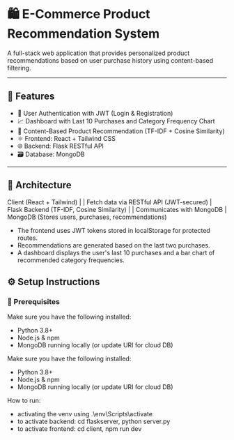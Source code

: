 # 🛍️ E-Commerce Product Recommendation System

A full-stack web application that provides personalized product recommendations based on user purchase history using content-based filtering.

---

## 📌 Features

- 🔐 User Authentication with JWT (Login & Registration)
- 📈 Dashboard with Last 10 Purchases and Category Frequency Chart
- 🧠 Content-Based Product Recommendation (TF-IDF + Cosine Similarity)
- ⚛️ Frontend: React + Tailwind CSS
- 🌐 Backend: Flask RESTful API
- 🗃️ Database: MongoDB

---

## 🧱 Architecture
Client (React + Tailwind)
|
| Fetch data via RESTful API (JWT-secured)
|
Flask Backend (TF-IDF, Cosine Similarity)
|
| Communicates with MongoDB
|
MongoDB (Stores users, purchases, recommendations)

- The frontend uses JWT tokens stored in localStorage for protected routes.
- Recommendations are generated based on the last two purchases.
- A dashboard displays the user's last 10 purchases and a bar chart of recommended category frequencies.

## ⚙️ Setup Instructions

### 🔹 Prerequisites

Make sure you have the following installed:

- Python 3.8+
- Node.js & npm
- MongoDB running locally (or update URI for cloud DB)

Make sure you have the following installed:

- Python 3.8+
- Node.js & npm
- MongoDB running locally (or update URI for cloud DB)

How to run:
- activating the venv using .\env\Scripts\activate 
- to activate backend: cd flaskserver, python server.py
- to activate frontend: cd client, npm run dev

